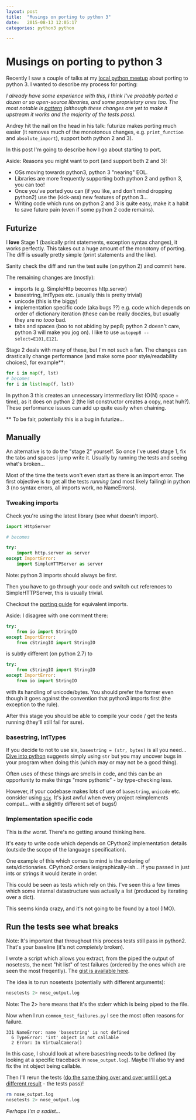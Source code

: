 ```yaml
---
layout: post
title:  "Musings on porting to python 3"
date:   2015-08-13 12:05:17
categories: python3 python

---
```


# Musings on porting to python 3

Recently I saw a couple of talks at my
[local python meetup](http://www.meetup.com/sfpython/events/223848989)
about porting to python 3. I wanted to describe my process for porting:

*I already have some experience with this, I think I've probably ported a dozen
or so open-source libraries, and some proprietary ones too. The most notable
is [pattern](https://github.com/pattern3/pattern) (although these changes are
yet to make it upstream it works and the majority of the tests pass).*

Andrey hit the nail on the head in his talk: futurize makes porting much easier
(it removes much of the monotonous changes, e.g. `print_function` and
`absolute_import`), support both python 2 and 3).

In this post I'm going to describe how
I go about starting to port.

Aside: Reasons you might want to port (and support both 2 and 3):

- OSs moving towards python3, python 3 "nearing" EOL.
- Libraries are more frequently supporting both python 2 and python 3, you
  can too!
- Once you've ported you can (if you like, and don't mind dropping python2)
  use the (kick-ass) new features of python 3...
- Writing code which runs on python 2 and 3 is quite easy, make it a habit
  to save future pain (even if some python 2 code remains).

## Futurize

I **love** Stage 1 (basically print statements, exception syntax changes), it
works perfectly. This takes out a huge amount of the monotony of porting. The
diff is usually pretty simple (print statements and the like).

Sanity check the diff and run the test suite (on python 2) and commit here.

The remaining changes are (mostly):

- imports (e.g. SimpleHttp becomes http.server)
- basestring, IntTypes etc. (usually this is pretty trivial)
- unicode (this is the biggy)
- implementation specific code (aka bugs ??) e.g. code which depends on order
  of dictionary iteration (these can be really doozies, but usually they are
  no *tooo* bad.
- tabs and spaces (boo to not abiding by pep8; python 2 doesn't care, python 3
  will make you jog on). I like to use `autopep8 --select=E101,E121`.

Stage 2 deals with many of these, but I'm not such a fan. The changes can
drastically change performance (and make some poor style/readability choices),
for example\*\*:

```py
for i in map(f, lst)
# becomes
for i in list(map(f, lst))
```

In python 3 this creates an unnecessary intermediary list (O(N) space + time),
as it does on python 2 (the list constructor creates a copy, neat huh?).
These performance issues can add up quite easily when chaining.

\*\* To be fair, potentially this is a bug in futurize...

## Manually

An alternative is to do the "stage 2" yourself. So once I've used stage 1,
fix the tabs and spaces I jump write it. Usually by running the tests and
seeing what's broken...

Most of the time the tests won't even start as there is an import error. The
first objective is to get all the tests *running* (and most likely failing)
in python 3 (no syntax errors, all imports work, no NameErrors).

### Tweaking imports

Check you're using the latest library (see what doesn't import).

```py
import HttpServer

# becomes

try:
    import http.server as server
except ImportError:
    import SimpleHTTPServer as server
```

Note: python 3 imports should always be first.

Then you have to go through your code and switch out references to
SimpleHTTPServer, this is usually trivial.

Checkout the [porting guide](http://python3porting.com/stdlib.html) for
equivalent imports.

Aside: I disagree with one comment there:

```py
try:
    from io import StringIO
except ImportError:
    from cStringIO import StringIO
```

is subtly different (on python 2.7) to

```py
try:
    from cStringIO import StringIO
except ImportError:
    from io import StringIO
```

with its handling of unicode/bytes. You should prefer the former even though
it goes against the convention that python3 imports first (the exception to
the rule).

After this stage you should be able to compile your code / get the tests
running (they'll still fail for sure).

### basestring, IntTypes

If you decide to not to use six, `basestring = (str, bytes)` is all you need...
[Dive into python](http://www.diveintopython3.net/porting-code-to-python-3-with-2to3.html#basestring)
suggests simply using `str` but you may uncover bugs in your program when
doing this (which may or may not be a good thing).

Often uses of these things are smells in code, and this can be an opportunity
to make things "more pythonic" - by type-checking less.

However, if your codebase makes lots of use of `basestring`, `unicode` etc.
consider using [`six`](https://pythonhosted.org/six/). It's just awful when every project reimplements compat...
with a slightly different set of bugs!)

### Implementation specific code

This is *the worst*. There's no getting around thinking here.

It's easy to write code which depends on CPython2 implementation details
(outside the scope of the language specification).

One example of this which comes to mind is the ordering of sets/dictionaries.
CPython2 orders lexigraphically-ish... if you passed in just ints or strings
it would iterate in order.

This could be seen as tests which rely on this. I've seen this a few times
which some internal datastructure was actually a list (produced by iterating
over a dict).

This seems kinda crazy, and it's not going to be found by a tool (IMO).

## Run the tests see what breaks

Note: It's important that throughout this process tests still pass in python2.
That's your baseline (it's not *completely* broken).

I wrote a script which allows you extract, from the piped the output of
nosetests, the next "hit list" of test failures (ordered by the ones which
are seen the most freqently). The
[gist is available here](https://gist.github.com/hayd/c9246c15652e5eb3b90b).

The idea is to run nosetests (potentially with different arguments):

```sh
nosetests 2> nose_output.log
```

Note: The 2> here means that it's the stderr which is being piped to the file.

Now when I run `common_test_failures.py` I see the most often reasons for
failure.

```
331 NameError: name 'basestring' is not defined
  6 TypeError: 'int' object is not callable
  2 Error: In VirtualCamera()
```

In this case, I should look at where basestring needs to be defined (by looking
at a specific traceback in `nose_output.log`). Maybe I'll also try and fix the
int object being callable.

Then I'll rerun the tests ([do the same thing over and over until I get
a different result](http://i.imgur.com/FgIhXIm.png) - the tests pass)!

```sh
rm nose_output.log
nosetests 2> nose_output.log
```

*Perhaps I'm a sadist...*

